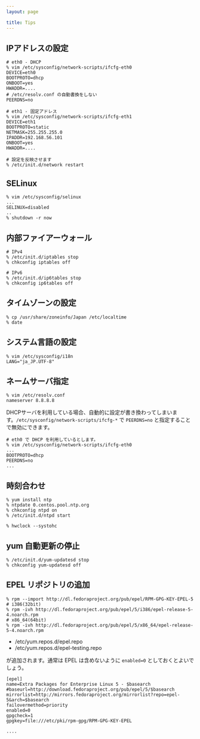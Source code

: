 ```yaml
---
layout: page

title: Tips
---
```


## IPアドレスの設定

    # eth0 - DHCP
    % vim /etc/sysconfig/network-scripts/ifcfg-eth0
    DEVICE=eth0
    BOOTPROTO=dhcp
    ONBOOT=yes
    HWADDR=....
    # /etc/resolv.conf の自動書換をしない
    PEERDNS=no

    # eth1 - 固定アドレス
    % vim /etc/sysconfig/network-scripts/ifcfg-eth1
    DEVICE=eth1
    BOOTPROTO=static
    NETMASK=255.255.255.0
    IPADDR=192.168.56.101
    ONBOOT=yes
    HWADDR=....

    # 設定を反映させます
    % /etc/init.d/network restart


## SELinux

    % vim /etc/sysconfig/selinux
    ...
    SELINUX=disabled
    ..
    % shutdown -r now


## 内部ファイアーウォール

    # IPv4
    % /etc/init.d/iptables stop
    % chkconfig iptables off

    # IPv6
    % /etc/init.d/ip6tables stop
    % chkconfig ip6tables off


## タイムゾーンの設定

    % cp /usr/share/zoneinfo/Japan /etc/localtime
    % date


## システム言語の設定

    % vim /etc/sysconfig/i18n
    LANG="ja_JP.UTF-8"


## ネームサーバ指定

    % vim /etc/resolv.conf
    nameserver 8.8.8.8


DHCPサーバを利用している場合、自動的に設定が書き換わってしまいます。`/etc/sysconfig/network-scripts/ifcfg-*` で `PEERDNS=no` と指定することで無効にできます。

    # eth0 で DHCP を利用しているとします。
    % vim /etc/sysconfig/network-scripts/ifcfg-eth0
    ...
    BOOTPROTO=dhcp
    PEERDNS=no
    ...


## 時刻合わせ

    % yum install ntp
    % ntpdate 0.centos.pool.ntp.org
    % chkconfig ntpd on
    % /etc/init.d/ntpd start

    % hwclock --systohc


## yum 自動更新の停止

    % /etc/init.d/yum-updatesd stop
    % chkconfig yum-updatesd off


## EPEL リポジトリの追加

    % rpm --import http://dl.fedoraproject.org/pub/epel/RPM-GPG-KEY-EPEL-5
    # i386(32bit)
    % rpm -ivh http://dl.fedoraproject.org/pub/epel/5/i386/epel-release-5-4.noarch.rpm
    # x86_64(64bit)
    % rpm -ivh http://dl.fedoraproject.org/pub/epel/5/x86_64/epel-release-5-4.noarch.rpm

* /etc/yum.repos.d/epel.repo
* /etc/yum.repos.d/epel-testing.repo

が追加されます。通常は EPEL は含めないように `enabled=0` としておくとよいでしょう。

    [epel]
    name=Extra Packages for Enterprise Linux 5 - $basearch
    #baseurl=http://download.fedoraproject.org/pub/epel/5/$basearch
    mirrorlist=http://mirrors.fedoraproject.org/mirrorlist?repo=epel-5&arch=$basearch
    failovermethod=priority
    enabled=0
    gpgcheck=1
    gpgkey=file:///etc/pki/rpm-gpg/RPM-GPG-KEY-EPEL

    ....

